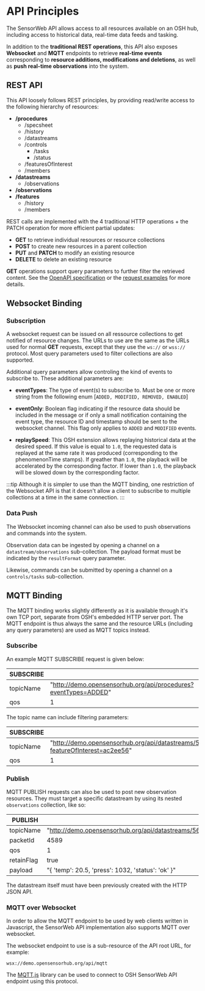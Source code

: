 # API Principles

The SensorWeb API allows access to all resources available on an OSH hub, including access to historical data, real-time data feeds and tasking.

In addition to the **traditional REST operations**, this API also exposes **Websocket** and **MQTT** endpoints to retrieve **real-time events** corresponding to **resource additions, modifications and deletions**, as well as **push real-time observations** into the system.



## REST API

This API loosely follows REST principles, by providing read/write access to the following hierarchy of resources:

  - **/procedures**
    - /specsheet
    - /history
    - /datastreams
    - /controls
      - /tasks
      - /status
    - /featuresOfInterest
    - /members
  - **/datastreams**
    - /observations
  - **/observations**
  - **/features**
    - /history
    - /members

REST calls are implemented with the 4 traditional HTTP operations + the PATCH operation for more efficient partial updates:

  - **GET** to retrieve individual resources or resource collections
  - **POST** to create new resources in a parent collection
  - **PUT** and **PATCH** to modify an existing resource
  - **DELETE** to delete an existing resource
  
**GET** operations support query parameters to further filter the retrieved content. See the [OpenAPI specification](./openapi) or the [request examples](./examples) for more details.
 


## Websocket Binding

### Subscription

A websocket request can be issued on all ressource collections to get notified of resource changes. The URLs to use are the same as the URLs used for normal **GET** requests, except that they use the `ws://` or `wss://` protocol. Most query parameters used to filter collections are also supported.

Additional query parameters allow controling the kind of events to subscribe to. These additional parameters are:

  - **eventTypes**: The type of event(s) to subscribe to. Must be one or more string from the following enum [`ADDED, MODIFIED, REMOVED, ENABLED`]
  
  - **eventOnly**: Boolean flag indicating if the resource data should be included in the message or if only a small notification containing the event type, the resource ID and timestamp should be sent to the websocket channel. This flag only applies to `ADDED` and `MODIFIED` events.
  
  - **replaySpeed**: This OSH extension allows replaying historical data at the desired speed. If this value is equal to `1.0`, the requested data is replayed at the same rate it was produced (corresponding to the phenomenonTime stamps). If greather than `1.0`, the playback will be accelerated by the corresponding factor. If lower than `1.0`, the playback will be slowed down by the corresponding factor.
  
:::tip
Although it is simpler to use than the MQTT binding, one restriction of the Websocket API is that it doesn't allow a client to subscribe to multiple collections at a time in the same connection.
:::

### Data Push

The Websocket incoming channel can also be used to push observations and commands into the system.

Observation data can be ingested by opening a channel on a `datastream/observations` sub-collection. The payload format must be indicated by the `resultFormat` query parameter.

Likewise, commands can be submitted by opening a channel on a `controls/tasks` sub-collection. 



## MQTT Binding

The MQTT binding works slightly differently as it is available through it's own TCP port, separate from OSH's embedded HTTP server port. The MQTT endpoint is thus always the same and the resource URLs (including any query parameters) are used as MQTT topics instead.

### Subscribe

An example MQTT SUBSCRIBE request is given below:

| **SUBSCRIBE** |               |
| ------------- |:--------------|
| topicName     | "http://demo.opensensorhub.org/api/procedures?eventTypes=ADDED" |
| qos           | 1             |

The topic name can include filtering parameters:

| **SUBSCRIBE** |               |
| ------------- |:--------------|
| topicName     | "http://demo.opensensorhub.org/api/datastreams/56ef1c2/observations?featureOfInterest=ac2ee56" |
| qos           | 1             |


### Publish
 
MQTT PUBLISH requests can also be used to post new observation resources. They must target a specific datastream by using its nested `observations` collection, like so:

| **PUBLISH**   |               |
| ------------- |:--------------|
| topicName     | "http://demo.opensensorhub.org/api/datastreams/56ef1c2/observations" |
| packetId      | 4589          |
| qos           | 1             |
| retainFlag    | true          |
| payload       | "{ 'temp': 20.5, 'press': 1032, 'status': 'ok' }" |

The datastream itself must have been previously created with the HTTP JSON API.


### MQTT over Websocket

In order to allow the MQTT endpoint to be used by web clients written in Javascript, the SensorWeb API implementation also supports MQTT over websocket.

The websocket endpoint to use is a sub-resource of the API root URL, for example:

`wsx://demo.opensensorhub.org/api/mqtt`


The [MQTT.js](https://github.com/mqttjs) library can be used to connect to OSH SensorWeb API endpoint using this protocol.









